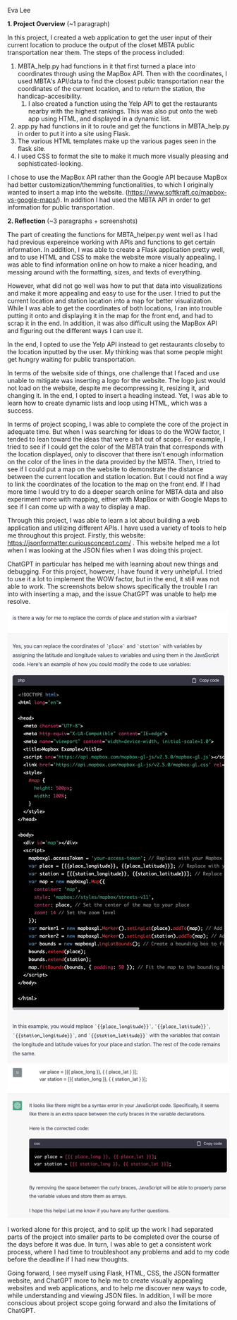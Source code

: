 Eva Lee

**1. Project Overview** (~1 paragraph)

In this project, I created a web application to get the user input of their current location to produce the output of the closet MBTA public transportation near them. The steps of the process included:
1. MBTA_help.py had functions in it that first turned a place into coordinates through using the MapBox API. Then with the coordinates, I used MBTA's API/data to find the closest public transportation near the coordinates of the current location, and to return the station, the handicap-accesibility. 
   1. I also created a function using the Yelp API to get the restaurants nearby with the highest rankings. This was also put onto the web app using HTML, and displayed in a dynamic list.
2. app.py had functions in it to route and get the functions in MBTA_help.py in order to put it into a site using Flask. 
3. The various HTML templates make up the various pages seen in the flask site.
4. I used CSS to format the site to make it much more visually pleasing and sophisticated-looking.

I chose to use the MapBox API rather than the Google API because MapBox had better customization/themming functionalities, to which I originally wanted to insert a map into the website. (https://www.softkraft.co/mapbox-vs-google-maps/). In addition I had used the MBTA API in order to get information for public transportation.

**2. Reflection** (~3 paragraphs + screenshots)

 The part of creating the functions for MBTA_helper.py went well as I had had previous expereince working with APIs and functions to get certain information. In addition, I was able to create a Flask application pretty well, and to use HTML and CSS to make the website more visually appealing. I was able to find information online on how to make a nicer heading, and messing around with the formatting, sizes, and texts of everything.

 However, what did not go well was how to put that data into visualizations and make it more appealing and easy to use for the user. I tried to put the current location and station location into a map for better visualization. While I was able to get the coordinates of both locations, I ran into trouble putting it onto and displaying it in the map for the front end, and had to scrap it in the end. In addition, it was also difficult using the MapBox API and figuring out the different ways I can use it. 

 In the end, I opted to use the Yelp API instead to get restaurants closeby to the location inputted by the user. My thinking was that some people might get hungry waiting for public transportation.

 In terms of the website side of things, one challenge that I faced and use unable to mitigate was inserting a logo for the website. The logo just would not load on the website, despite me decompressing it, resizing it, and changing it. In the end, I opted to insert a heading instead. Yet, I was able to learn how to create dynamic lists and loop using HTML, which was a success.

 In terms of project scoping, I was able to complete the core of the project in adequate time. But when I was searching for ideas to do the WOW factor, I tended to lean toward the ideas that were a bit out of scope. For example, I tried to see if I could get the color of the MBTA train that corresponds with the location displayed, only to discover that there isn't enough information on the color of the lines in the data provided by the MBTA. Then, I tried to see if I could put a map on the website to demonstrate the distance between the current location and station location. But I could not find a way to link the coordinates of the location to the map on the front end. If I had more time I would try to do a deeper search online for MBTA data and also experiment more with mapping, either with MapBox or with Google Maps to see if I can come up with a way to display a map.  

 Through this project, I was able to learn a lot about building a web application and utilizing different APIs. I have used a variety of tools to help me throughout this project. Firstly, this website: https://jsonformatter.curiousconcept.com/ . This website helped me a lot when I was looking at the JSON files when I was doing this project.

 ChatGPT in particular has helped me with learning about new things and debugging. For this project, however, I have found it very unhelpful. I tried to use it a lot to implement the WOW factor, but in the end, it still was not able to work. The screenshots below shows specifically the trouble I ran into with inserting a map, and the issue ChatGPT was unable to help me resolve.

 ![image](Screen%20Shot%202023-04-05%20at%205.43.56%20PM.png)
 ![image](Screen%20Shot%202023-04-05%20at%205.42.19%20PM.png)

I worked alone for this project, and to split up the work I had separated parts of the project into smaller parts to be completed over the course of the days before it was due. In turn, I was able to get a consistent work process, where I had time to troubleshoot any problems and add to my code before the deadline if I had new thoughts.

Going forward, I see myself using Flask, HTML, CSS, the JSON formatter website, and ChatGPT more to help me to create visually appealing websites and web applications, and to help me discover new ways to code, while understanding and viewing JSON files. In addition, I will be more conscious about project scope going forward and also the limitations of ChatGPT.
